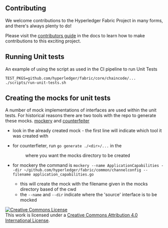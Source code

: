 ## Contributing

We welcome contributions to the Hyperledger Fabric Project in many forms, and
there's always plenty to do!

Please visit the
[contributors guide](http://hyperledger-fabric.readthedocs.io/en/latest/CONTRIBUTING.html) in the
docs to learn how to make contributions to this exciting project.

## Running Unit tests

An example of using the script as used in the CI pipeline to run Unit Tests 

```
TEST_PKGS=github.com/hyperledger/fabric/core/chaincode/... ./scripts/run-unit-tests.sh
```

## Creating the mocks for unit tests

A number of mock implementations of interfaces are used within the unit tests. For historical reasons there are two tools
with the repo to generate these mocks. [mockery](https://github.com/vektra/mockery) and [counterfeiter](https://github.com/maxbrunsfeld/counterfeiter)

- look in the already created mock - the first line will indicate which tool it was created with
- for counterfieter, run `go generate ./<dir>/...` in the <dir> where you want the mocks directory to be created

- for mockery the command is `mockery --name ApplicationCapabilities --dir ~/github.com/hyperledger/fabric/common/channelconfig --filename application_capabilities.go`
    - this will create the mock with the filename given in the mocks directory based of the cwd
    - the `--name` and `--dir` indicate where the 'source' interface is to be mocked

<a rel="license" href="http://creativecommons.org/licenses/by/4.0/"><img alt="Creative Commons License" style="border-width:0" src="https://i.creativecommons.org/l/by/4.0/88x31.png" /></a><br />This work is licensed under a <a rel="license" href="http://creativecommons.org/licenses/by/4.0/">Creative Commons Attribution 4.0 International License</a>.
